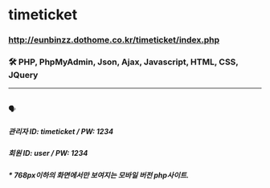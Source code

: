 # timeticket


### http://eunbinzz.dothome.co.kr/timeticket/index.php


### 🛠 PHP, PhpMyAdmin, Json, Ajax, Javascript, HTML, CSS, JQuery
----------
</br>
🗣

##### 관리자 ID: timeticket / PW: 1234    
##### 회원 ID: user / PW: 1234

##### * 768px이하의 화면에서만 보여지는 모바일 버전 php사이트.
